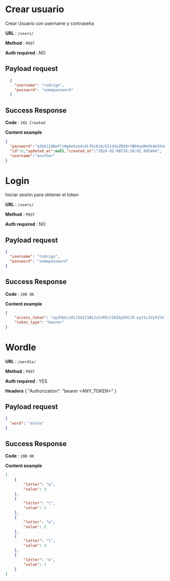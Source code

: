 
# Crear usuario

Crear Usuario con username y contraseña

**URL** : `/users/`

**Method** : `POST`

**Auth required** : NO

## Payload request
```json
  {
    "username": "rodrigo",
    "password": "somepassword"
  }
```

## Success Response

**Code** : `201 Created`

**Content example**

```json
{
  "password":"$2b$12$BeFltNg8ehzo4iVLTHiK1O/E5id3oZM20rYBD4yeMm5k4KSXvWrXK",
  "id":6,"updated_at":null,"created_at":"2024-02-08T18:18:02.895464",
  "username":"another"
}
```


# Login

Iniciar sesión para obtener el token

**URL** : `/users/`

**Method** : `POST`

**Auth required** : NO

## Payload request
```json
{
  "username": "rodrigo",
  "password": "somepassword"
}
```

## Success Response

**Code** : `200 OK`

**Content example**

```json
{
    "access_token": "eyJhbGciOiJIUzI1NiIsInR5cCI6IkpXVCJ9.eyJ1c2VyX2lkIjozLCJ1c2VybmFtZSI6ImVsZW5hIiwiZXhwIjoxNzA3NDE4MTgwfQ.XBg9S2ygmqopNfDdYQJgYBkQl-AlOqJwBP6P5xhCGWE",
    "token_type": "bearer"
}
```

# Wordle

**URL** : `/wordle/`

**Method** : `POST`

**Auth required** : YES

**Headers**
{
  "Authorization": "bearer  <ANY_TOKEN>"
}


## Payload request
```json
{
  "word": "atole"
}
```

## Success Response

**Code** : `200 OK`

**Content example**

```json
[
    {
        "letter": "a",
        "value": 3
    },
    {
        "letter": "t",
        "value": 2
    },
    {
        "letter": "o",
        "value": 2
    },
    {
        "letter": "l",
        "value": 3
    },
    {
        "letter": "e",
        "value": 3
    }
]
```

